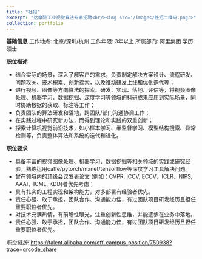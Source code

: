 ```yaml
---
title: "社招"
excerpt: "达摩院工业视觉算法专家招聘<br/><img src='/images/社招二维码.png'>"
collection: portfolio
---
```


**基础信息**
工作地点: 北京/深圳/杭州 
工作年限: 3年以上
所属部门: 阿里集团
学历: 硕士

**职位描述**
+ 结合实际的场景，深入了解客户的需求，负责制定解决方案设计、流程研发、问题攻关、技术积累、创新探索，以及推动研发上线和优化迭代等；
+ 进行视频、图像等方向算法的探索、研发、实现、落地、评估等，将视频图像处理、机器学习、数据挖掘、深度学习等领域的科研成果应用到实际场景，同时协助数据的获取、标注等工作；
+ 负责团队的算法研发和落地，跨团队/部门沟通协调工作；
+ 在实践过程中研究新方法，而得到理论和实践的双重创新；
+ 探索计算机视觉前沿技术，如小样本学习、半监督学习、模型结构搜索、异常检测等，负责整体算法和系统的迭代和进化。

**职位要求**
+ 具备丰富的视频图像处理、机器学习、数据挖掘等相关领域的实践或研究经验，熟练运用caffe/pytorch/mxnet/tensorflow等深度学习工具解决问题。
+ 曾在领域内的顶级会议发表论文 (例如：CVPR, ICCV, ECCV、ICLR、NIPS, AAAI、ICML, KDD)者优先考虑；
+ 具有扎实的工程实现和架构能力，对多部署有经验者优先。
+ 责任心强、敢于承担，团队合作、沟通能力佳，有过团队项目研发经历且担任重要职位者优先。
+ 对技术充满热情，有前瞻性眼光，注重创新性思维，并能逐步在业务中落地。
+ 责任心强、敢于承担，团队合作、沟通能力佳，有过团队项目研发经历且担任重要职位者优先。

*职位链接*: https://talent.alibaba.com/off-campus-position/750938?trace=qrcode_share
